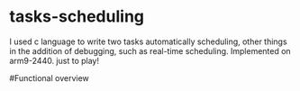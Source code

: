# tasks-scheduling
I used c language to write two tasks automatically scheduling, other things in the addition of debugging, such as real-time scheduling. Implemented on arm9-2440. just to play!

#Functional overview

